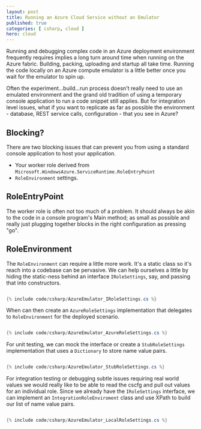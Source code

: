 ```yaml
---
layout: post
title: Running an Azure Cloud Service without an Emulator
published: true 
categories: [ csharp, cloud ]
hero: cloud
---
```


Running and debugging complex code in an Azure deployment environment frequently 
requires implies a long turn around time when running on the Azure fabric. Building,
packing, uploading and startup all take time. Running the code locally on 
an Azure compute emulator is a little better once you wait for the emulator to 
spin up. 

Often the experiment...build...run process doesn't really need to 
use an emulated environment and the grand old tradition of using a temporary 
console application to run a code snippet still applies. But for integration 
level issues, what if you want to replicate as far as possible the 
environment - database, REST service calls, configuration - that you see in 
Azure? 

## Blocking?
 
There are two blocking issues that can prevent you from using a standard console 
application to host your application.

* Your worker role derived from `Microsoft.WindowsAzure.ServiceRuntime.RoleEntryPoint`
* `RoleEnvironment` settings. 

## RoleEntryPoint 

The worker role is often not too much of a problem. It should always be akin to 
the code in a console program's Main method; as small as possible and really 
just plugging together blocks in the right configuration as pressing "go".

## RoleEnvironment 

The `RoleEnvironment` can require a little more work. It's a static class so 
it's reach into a codebase can be pervasive. We can help ourselves a little by 
hiding the static-ness behind an interface `IRoleSettings`, say, and passing that 
into constructors. 

```csharp

{% include code/csharp/AzureEmulator_IRoleSettings.cs %}

```

When can then create an `AzureRoleSettings` implementation that delegates to 
`RoleEnvironment` for the deployed scenario. 

```csharp

{% include code/csharp/AzureEmulator_AzureRoleSettings.cs %}

```

For unit testing, we can mock the interface or create a `StubRoleSettings` implementation
that uses a `Dictionary` to store name value pairs.

```csharp

{% include code/csharp/AzureEmulator_StubRoleSettings.cs %}

```

For integration testing or debugging subtle issues requiring real world values 
we would really like to be able to read the cscfg and pull out values for 
an individual role. Since we already have the `IRoleSettings` interface, we can 
implement an `IntegrationRoleEnviroment` class and use XPath to build our list of 
name value pairs.

```csharp

{% include code/csharp/AzureEmulator_LocalRoleSettings.cs %}

```
